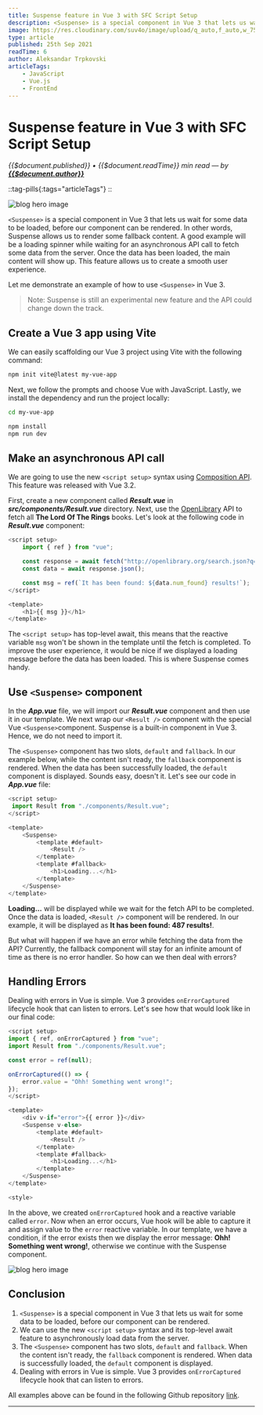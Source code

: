 ```yaml
---
title: Suspense feature in Vue 3 with SFC Script Setup
description: <Suspense> is a special component in Vue 3 that lets us wait for some data to be loaded, before our component can be rendered. In other words, Suspense allows us to render some fallback content. A good example will be a loading spinner while waiting for an asynchronous API call to fetch some data from the server. Once the data has been loaded, the main content will show up. This feature allows us to create a smooth user experience. The <script setup> has top-level await, this means that the reactive variable msg won't be shown in the template until the fetch is completed. To improve the user experience, it would be nice if we displayed a loading message before the data has been loaded. This is where Suspense comes handy.
image: https://res.cloudinary.com/suv4o/image/upload/q_auto,f_auto,w_750,e_sharpen:100/v1632533795/blog/vue3-suspense/vue3-suspence-cover
type: article
published: 25th Sep 2021
readTime: 6
author: Aleksandar Trpkovski
articleTags:
    - JavaScript
    - Vue.js
    - FrontEnd
---
```


# Suspense feature in Vue 3 with SFC Script Setup

_{{$document.published}} • {{$document.readTime}} min read — by **[{{$document.author}}](/)**_

::tag-pills{:tags="articleTags"}
::

![blog hero image](https://res.cloudinary.com/suv4o/image/upload/q_auto,f_auto,w_750,e_sharpen:100/v1632533795/blog/vue3-suspense/vue3-suspence-cover)

`<Suspense>` is a special component in Vue 3 that lets us wait for some data to be loaded, before our component can be rendered. In other words, Suspense allows us to render some fallback content. A good example will be a loading spinner while waiting for an asynchronous API call to fetch some data from the server. Once the data has been loaded, the main content will show up. This feature allows us to create a smooth user experience.

Let me demonstrate an example of how to use `<Suspense>` in Vue 3.

> Note: Suspense is still an experimental new feature and the API could change down the track.

## Create a Vue 3 app using Vite

We can easily scaffolding our Vue 3 project using Vite with the following command:

```bash
npm init vite@latest my-vue-app
```

Next, we follow the prompts and choose Vue with JavaScript. Lastly, we install the dependency and run the project locally:

```bash
cd my-vue-app

npm install
npm run dev
```

## Make an asynchronous API call

We are going to use the new `<script setup>` syntax using [Composition API](https://v3.vuejs.org/api/composition-api.html). This feature was released with Vue 3.2.

First, create a new component called **_Result.vue_** in **_src/components/Result.vue_** directory. Next, use the [OpenLibrary](https://openlibrary.org/developers/api) API to fetch all **The Lord Of The Rings** books. Let's look at the following code in **_Result.vue_** component:

```js
<script setup>
	import { ref } from "vue";

	const response = await fetch("http://openlibrary.org/search.json?q=the+lord+of+the+rings");
	const data = await response.json();

	const msg = ref(`It has been found: ${data.num_found} results!`);
</script>

<template>
    <h1>{{ msg }}</h1>
</template>
```

The `<script setup>` has top-level await, this means that the reactive variable `msg` won't be shown in the template until the fetch is completed. To improve the user experience, it would be nice if we displayed a loading message before the data has been loaded. This is where Suspense comes handy.

## Use `<Suspense>` component

In the **_App.vue_** file, we will import our **_Result.vue_** component and then use it in our template. We next wrap our `<Result />` component with the special Vue `<Suspense>`component. Suspense is a built-in component in Vue 3. Hence, we do not need to import it.

The `<Suspense>` component has two slots, `default` and `fallback`. In our example below, while the content isn't ready, the `fallback` component is rendered. When the data has been successfully loaded, the `default` component is displayed. Sounds easy, doesn't it. Let's see our code in **_App.vue_** file:

```js
<script setup>
 import Result from "./components/Result.vue";
</script>

<template>
    <Suspense>
        <template #default>
            <Result />
        </template>
        <template #fallback>
            <h1>Loading...</h1>
        </template>
    </Suspense>
</template>
```

**Loading...** will be displayed while we wait for the fetch API to be completed. Once the data is loaded, `<Result />` component will be rendered. In our example, it will be displayed as **It has been found: 487 results!**.

But what will happen if we have an error while fetching the data from the API? Currently, the fallback component will stay for an infinite amount of time as there is no error handler. So how can we then deal with errors?

## Handling Errors

Dealing with errors in Vue is simple. Vue 3 provides `onErrorCaptured` lifecycle hook that can listen to errors. Let's see how that would look like in our final code:

```js
<script setup>
import { ref, onErrorCaptured } from "vue";
import Result from "./components/Result.vue";

const error = ref(null);

onErrorCaptured(() => {
    error.value = "Ohh! Something went wrong!";
});
</script>

<template>
    <div v-if="error">{{ error }}</div>
    <Suspense v-else>
        <template #default>
            <Result />
        </template>
        <template #fallback>
            <h1>Loading...</h1>
        </template>
    </Suspense>
</template>

<style>
```

In the above, we created `onErrorCaptured` hook and a reactive variable called `error`. Now when an error occurs, Vue hook will be able to capture it and assign value to the `error` reactive variable. In our template, we have a condition, if the error exists then we display the error message: **Ohh! Something went wrong!**, otherwise we continue with the Suspense component.

![blog hero image](https://res.cloudinary.com/suv4o/image/upload/c_scale,f_auto,w_750/v1632533777/blog/vue3-suspense/vue3-suspense_mpqxff)

## Conclusion

1. `<Suspense>` is a special component in Vue 3 that lets us wait for some data to be loaded, before our component can be rendered.
2. We can use the new `<script setup>` syntax and its top-level await feature to asynchronously load data from the server.
3. The `<Suspense>` component has two slots, `default` and `fallback`. When the content isn't ready, the `fallback` component is rendered. When data is successfully loaded, the `default` component is displayed.
4. Dealing with errors in Vue is simple. Vue 3 provides `onErrorCaptured` lifecycle hook that can listen to errors.

All examples above can be found in the following Github repository [link](https://github.com/Suv4o/suspense-feature-in-vue-3).

---
